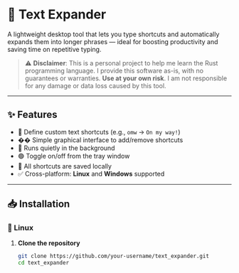 # 🧠 Text Expander

A lightweight desktop tool that lets you type shortcuts and automatically expands them into longer phrases — ideal for boosting productivity and saving time on repetitive typing.

> ⚠️ **Disclaimer**: This is a personal project to help me learn the Rust programming language. I provide this software as-is, with no guarantees or warranties. **Use at your own risk**. I am not responsible for any damage or data loss caused by this tool.

---

## ✨ Features

- 🔡 Define custom text shortcuts (e.g., `omw` → `On my way!`)
- ��️ Simple graphical interface to add/remove shortcuts
- 🧠 Runs quietly in the background
- 🟢 Toggle on/off from the tray window
- 💾 All shortcuts are saved locally
- ✅ Cross-platform: **Linux** and **Windows** supported

---

## 📥 Installation

### 🐧 Linux

1. **Clone the repository**
   ```bash
   git clone https://github.com/your-username/text_expander.git
   cd text_expander

